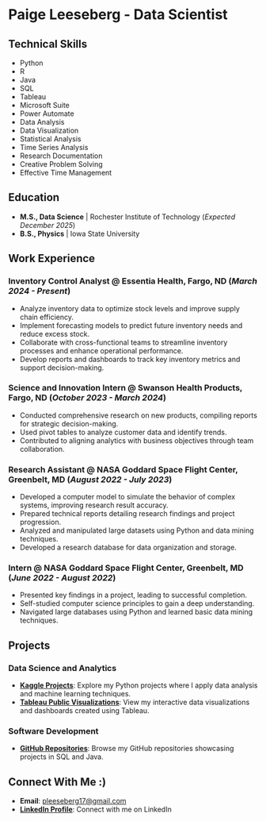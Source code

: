 # Paige Leeseberg - Data Scientist

## Technical Skills
- Python 
- R
- Java
- SQL
- Tableau
- Microsoft Suite
- Power Automate
- Data Analysis
- Data Visualization
- Statistical Analysis
- Time Series Analysis 
- Research Documentation
- Creative Problem Solving
- Effective Time Management

## Education
- **M.S., Data Science** | Rochester Institute of Technology (_Expected December 2025_)
- **B.S., Physics** | Iowa State University

## Work Experience

### Inventory Control Analyst @ Essentia Health, Fargo, ND (_March 2024 - Present_)
- Analyze inventory data to optimize stock levels and improve supply chain efficiency.
- Implement forecasting models to predict future inventory needs and reduce excess stock.
- Collaborate with cross-functional teams to streamline inventory processes and enhance operational performance.
- Develop reports and dashboards to track key inventory metrics and support decision-making.

### Science and Innovation Intern @ Swanson Health Products, Fargo, ND (_October 2023 - March 2024_)
- Conducted comprehensive research on new products, compiling reports for strategic decision-making.
- Used pivot tables to analyze customer data and identify trends.
- Contributed to aligning analytics with business objectives through team collaboration.

### Research Assistant @ NASA Goddard Space Flight Center, Greenbelt, MD (_August 2022 - July 2023_)
- Developed a computer model to simulate the behavior of complex systems, improving research result accuracy.
- Prepared technical reports detailing research findings and project progression.
- Analyzed and manipulated large datasets using Python and data mining techniques.
- Developed a research database for data organization and storage.

### Intern @ NASA Goddard Space Flight Center, Greenbelt, MD (_June 2022 - August 2022_)
- Presented key findings in a project, leading to successful completion.
- Self-studied computer science principles to gain a deep understanding.
- Navigated large databases using Python and learned basic data mining techniques.

## Projects

### Data Science and Analytics

- **[Kaggle Projects](https://www.kaggle.com/paigeleeseberg)**: Explore my Python projects where I apply data analysis and machine learning techniques.
- **[Tableau Public Visualizations](https://public.tableau.com/app/profile/paige.leeseberg/vizzes)**: View my interactive data visualizations and dashboards created using Tableau.

### Software Development

- **[GitHub Repositories](https://github.com/pleeseberg)**: Browse my GitHub repositories showcasing projects in SQL and Java.

## Connect With Me :)

- **Email**: pleeseberg17@gmail.com
- **[LinkedIn Profile](https://www.linkedin.com/in/paige-leeseberg-51b926287/)**: Connect with me on LinkedIn
```
